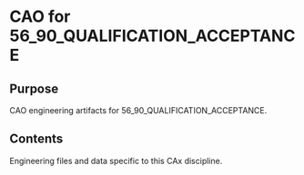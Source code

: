 # CAO for 56_90_QUALIFICATION_ACCEPTANCE

## Purpose
CAO engineering artifacts for 56_90_QUALIFICATION_ACCEPTANCE.

## Contents
Engineering files and data specific to this CAx discipline.

